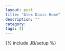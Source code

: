 ```yaml
---
layout: post
title: "Alex Davis Home"
description: ""
category: 
tags: []
---
```

{% include JB/setup %}
